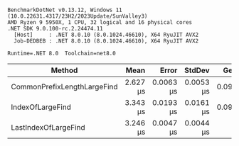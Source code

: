 ```

BenchmarkDotNet v0.13.12, Windows 11 (10.0.22631.4317/23H2/2023Update/SunValley3)
AMD Ryzen 9 5950X, 1 CPU, 32 logical and 16 physical cores
.NET SDK 9.0.100-rc.2.24474.11
  [Host]     : .NET 8.0.10 (8.0.1024.46610), X64 RyuJIT AVX2
  Job-DEDBEB : .NET 8.0.10 (8.0.1024.46610), X64 RyuJIT AVX2

Runtime=.NET 8.0  Toolchain=net8.0  

```
| Method                      | Mean     | Error     | StdDev    | Gen0   | Allocated |
|---------------------------- |---------:|----------:|----------:|-------:|----------:|
| CommonPrefixLengthLargeFind | 2.627 μs | 0.0063 μs | 0.0053 μs | 0.0992 |    1664 B |
| IndexOfLargeFind            | 3.343 μs | 0.0193 μs | 0.0161 μs | 0.0992 |    1664 B |
| LastIndexOfLargeFind        | 3.246 μs | 0.0047 μs | 0.0044 μs |      - |         - |
